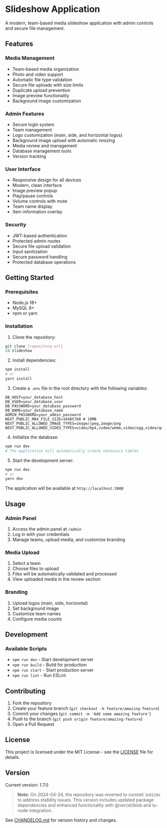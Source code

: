 # Slideshow Application

A modern, team-based media slideshow application with admin controls and secure file management.

## Features

### Media Management
- Team-based media organization
- Photo and video support
- Automatic file type validation
- Secure file uploads with size limits
- Duplicate upload prevention
- Image preview functionality
- Background image customization

### Admin Features
- Secure login system
- Team management
- Logo customization (main, side, and horizontal logos)
- Background image upload with automatic resizing
- Media review and management
- Database management tools
- Version tracking

### User Interface
- Responsive design for all devices
- Modern, clean interface
- Image preview popup
- Play/pause controls
- Volume controls with mute
- Team name display
- Item information overlay

### Security
- JWT-based authentication
- Protected admin routes
- Secure file upload validation
- Input sanitization
- Secure password handling
- Protected database operations

## Getting Started

### Prerequisites
- Node.js 18+
- MySQL 8+
- npm or yarn

### Installation

1. Clone the repository:
```bash
git clone [repository-url]
cd slideshow
```

2. Install dependencies:
```bash
npm install
# or
yarn install
```

3. Create a `.env` file in the root directory with the following variables:
```env
DB_HOST=your_database_host
DB_USER=your_database_user
DB_PASSWORD=your_database_password
DB_NAME=your_database_name
ADMIN_PASSWORD=your_admin_password
NEXT_PUBLIC_MAX_FILE_SIZE=10485760 # 10MB
NEXT_PUBLIC_ALLOWED_IMAGE_TYPES=image/jpeg,image/png
NEXT_PUBLIC_ALLOWED_VIDEO_TYPES=video/mp4,video/webm,video/ogg,video/quicktime
```

4. Initialize the database:
```bash
npm run dev
# The application will automatically create necessary tables
```

5. Start the development server:
```bash
npm run dev
# or
yarn dev
```

The application will be available at `http://localhost:3000`

## Usage

### Admin Panel
1. Access the admin panel at `/admin`
2. Log in with your credentials
3. Manage teams, upload media, and customize branding

### Media Upload
1. Select a team
2. Choose files to upload
3. Files will be automatically validated and processed
4. View uploaded media in the review section

### Branding
1. Upload logos (main, side, horizontal)
2. Set background image
3. Customize team names
4. Configure media counts

## Development

### Available Scripts
- `npm run dev` - Start development server
- `npm run build` - Build for production
- `npm run start` - Start production server
- `npm run lint` - Run ESLint

## Contributing

1. Fork the repository
2. Create your feature branch (`git checkout -b feature/amazing-feature`)
3. Commit your changes (`git commit -m 'Add some amazing feature'`)
4. Push to the branch (`git push origin feature/amazing-feature`)
5. Open a Pull Request

## License

This project is licensed under the MIT License - see the [LICENSE](LICENSE) file for details.

## Version

Current version: 1.7.0

> **Note:** On 2024-04-24, the repository was reverted to commit `3e8120e` to address stability issues. This version includes updated package dependencies and enhanced functionality with @vercel/blob and ts-node integration.

See [CHANGELOG.md](CHANGELOG.md) for version history and changes.
